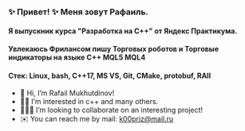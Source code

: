 ### ✨ Привет! ✨ Меня зовут Рафаиль.
#### Я выпускник курса "Разработка на С++" от Яндекс Практикума.
#### Увлекаюсь Фрилансом пишу Торговых роботов и Торговые индикаторы на языке C++ MQL5 MQL4

#### **Стек:** Linux, bash, C++17, MS VS, Git, CMake, protobuf, RAII

- 🎃 Hi, I’m Rafail Mukhutdinov!
- 🤦‍♂️ I’m interested in c++ and many others.
- 👨🏻‍🦽 I’m looking to collaborate on an interesting project!
- ✉️ You can reach me by mail: k00priz@mail.ru
